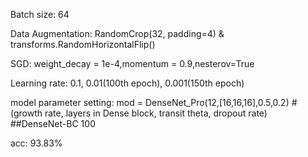 Batch size: 64

Data Augmentation: RandomCrop(32, padding=4) & transforms.RandomHorizontalFlip()

SGD: weight_decay = 1e-4,momentum = 0.9,nesterov=True

Learning rate: 0.1, 0.01(100th epoch), 0.001(150th epoch)

model parameter setting: mod = DenseNet_Pro(12,[16,16,16],0.5,0.2) # (growth rate, layers in Dense block, transit theta, dropout rate) ##DenseNet-BC 100

acc: 93.83%
